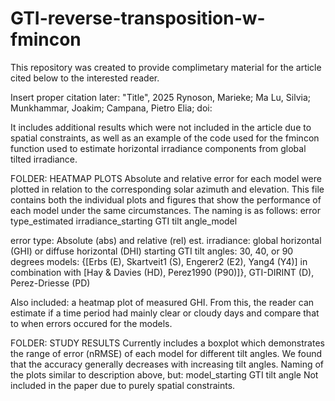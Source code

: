 # GTI-reverse-transposition-w-fmincon

This repository was created to provide complimetary material for the article cited below to the interested reader.

Insert proper citation later:
"Title", 2025
Rynoson, Marieke;
Ma Lu, Silvia;
Munkhammar, Joakim;
Campana, Pietro Elia;
doi:

It includes additional results which were not included in the article due to spatial constraints, 
as well as an example of the code used for the fmincon function used to estimate horizontal irradiance
components from global tilted irradiance.

FOLDER: HEATMAP PLOTS
Absolute and relative error for each model were plotted in relation to the corresponding solar azimuth and elevation.
This file contains both the individual plots and figures that show the performance of each model under the same circumstances.
The naming is as follows:
error type_estimated irradiance_starting GTI tilt angle_model

error type: Absolute (abs) and relative (rel)
est. irradiance: global horizontal (GHI) or diffuse horizontal (DHI)
starting GTI tilt angles: 30, 40, or 90 degrees
models: {[Erbs (E), Skartveit1 (S), Engerer2 (E2), Yang4 (Y4)] in combination with [Hay & Davies (HD), Perez1990 (P90)]}, GTI-DIRINT (D), Perez-Driesse (PD)

Also included: a heatmap plot of measured GHI. From this, the reader can estimate if a time period had mainly clear or cloudy days and compare that to when errors occured for the models.

FOLDER: STUDY RESULTS
Currently includes a boxplot which demonstrates the range of error (nRMSE) of each model for different tilt angles. 
We found that the accuracy generally decreases with increasing tilt angles. Naming of the plots similar to description above, but: model_starting GTI tilt angle
Not included in the paper due to purely spatial constraints.
